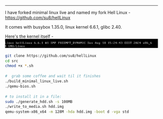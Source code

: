 
---

I have forked minimal linux live and named my fork Hell Linux - https://github.com/su8/hellLinux

It comes with busybox 1.35.0, linux kernel 6.6.1, glibc 2.40.

Here's the kernel itself - ![](img/file/helllinux/pic.png)

```bash
git clone https://github.com/su8/hellLinux
cd src
chmod +x *.sh

#  grab some coffee and wait til it finishes
./build_minimal_linux_live.sh
./qemu-bios.sh

# to install it in a file:
sudo ./generate_hdd.sh -s 100MB
./write_to_media.sh hdd.img
qemu-system-x86_x64 -m 128M -hda hdd.img -boot d -vga std
```
